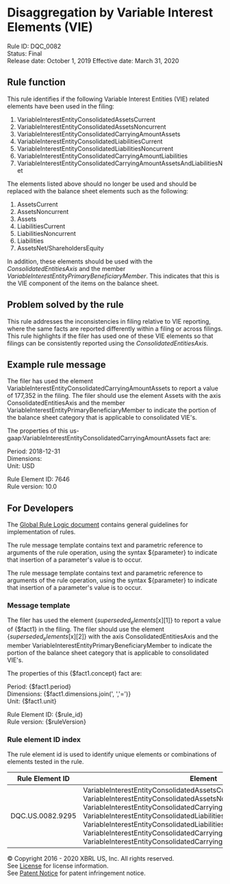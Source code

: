 # Disaggregation by Variable Interest Elements (VIE)
Rule ID: DQC_0082  
Status: Final   
Release date: October 1, 2019
Effective date: March 31, 2020   

## Rule function
This rule identifies if the following Variable Interest Entities (VIE) related elements have been used in the filing:

1. VariableInterestEntityConsolidatedAssetsCurrent
2. VariableInterestEntityConsolidatedAssetsNoncurrent
3. VariableInterestEntityConsolidatedCarryingAmountAssets
4. VariableInterestEntityConsolidatedLiabilitiesCurrent
5. VariableInterestEntityConsolidatedLiabilitiesNoncurrent
6. VariableInterestEntityConsolidatedCarryingAmountLiabilities
7. VariableInterestEntityConsolidatedCarryingAmountAssetsAndLiabilitiesNet

The elements listed above should no longer be used and should be replaced with the balance sheet elements such as the following:

1. AssetsCurrent
2. AssetsNoncurrent
3. Assets
4. LiabilitiesCurrent
5. LiabilitiesNoncurrent
6. Liabilities
7. AssetsNet/ShareholdersEquity

In addition, these elements should be used with the _ConsolidatedEntitiesAxis_ and the member _VariableInterestEntityPrimaryBeneficiaryMember_. This indicates that this is the VIE component of the items on the balance sheet.  

## Problem solved by the rule
This rule addresses the inconsistencies in filing relative to VIE reporting, where the same facts are reported differently within a filing or across filings. This rule highlights if the filer has used one of these VIE elements so that filings can be consistently reported using the _ConsolidatedEntitiesAxis_.  

## Example rule message
The filer has used the element VariableInterestEntityConsolidatedCarryingAmountAssets to report a value of 177,352 in the filing. The filer should use the element Assets with the axis ConsolidatedEntitiesAxis and the member VariableInterestEntityPrimaryBeneficiaryMember to indicate the portion of the balance sheet category that is applicable to consolidated VIE's.  

The properties of this us-gaap:VariableInterestEntityConsolidatedCarryingAmountAssets fact are:

Period: 2018-12-31  
Dimensions:  
Unit: USD

Rule Element ID: 7646  
Rule version: 10.0

## For Developers
The [Global Rule Logic document](https://github.com/DataQualityCommittee/dqc_us_rules/blob/master/docs/GlobalRuleLogic.md) contains general guidelines for implementation of rules.  

The rule message template contains text and parametric reference to arguments of the rule operation, using the syntax ${parameter} to indicate that insertion of a parameter's value is to occur.  

The rule message template contains text and parametric reference to arguments of the rule operation, using the syntax ${parameter} to indicate that insertion of a parameter's value is to occur.  

### Message template

The filer has used the element {$superseded_elements[$x][1]} to report a value of {$fact1} in the filing. The filer should use the element {$superseded_elements[$x][2]} with the axis ConsolidatedEntitiesAxis and the member VariableInterestEntityPrimaryBeneficiaryMember to indicate the portion of the balance sheet category that is applicable to consolidated VIE's.  

The properties of this {$fact1.concept} fact are:

Period: {$fact1.period}  
Dimensions: {$fact1.dimensions.join(', ','=')}  
Unit: {$fact1.unit}

Rule Element ID: {$rule_id}  
Rule version: {$ruleVersion}

### Rule element ID index
The rule element id is used to identify unique elements or combinations of elements tested in the rule.  

|Rule Element ID|Element|
|--------|--------|
|DQC.US.0082.9295|VariableInterestEntityConsolidatedAssetsCurrent  VariableInterestEntityConsolidatedAssetsNoncurrent  VariableInterestEntityConsolidatedCarryingAmountAssets  VariableInterestEntityConsolidatedLiabilitiesCurrent  VariableInterestEntityConsolidatedLiabilitiesNoncurrent  VariableInterestEntityConsolidatedCarryingAmountLiabilities  VariableInterestEntityConsolidatedCarryingAmountAssetsAndLiabilitiesNet|

© Copyright 2016 - 2020 XBRL US, Inc. All rights reserved.   
See [License](https://xbrl.us/dqc-license) for license information.  
See [Patent Notice](https://xbrl.us/dqc-patent) for patent infringement notice.  
